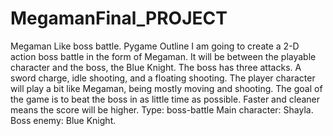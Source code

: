 # MegamanFinal_PROJECT
Megaman Like boss battle.
Pygame Outline
I am going to create a 2-D action boss battle in the form of Megaman. It will be between the playable character and the boss, the Blue Knight. The boss has three attacks. A sword charge, idle shooting, and a floating shooting. The player character will play a bit like Megaman, being mostly moving and shooting. The goal of the game is to beat the boss in as little time as possible. Faster and cleaner means the score will be higher.
Type: boss-battle
Main character: Shayla.
Boss enemy: Blue Knight.
